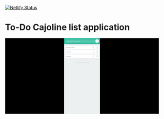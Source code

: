 [![Netlify Status](https://api.netlify.com/api/v1/badges/6a40ba8c-d02a-4abd-bf9e-1f9c8e354f2a/deploy-status)](https://app.netlify.com/sites/to-do-cajoline/deploys)

# To-Do Cajoline list application

<a href="js-vanilla-todo-cajoline.netlify.app" target="_blank">
    <img src="./img/screen.jpg" />
</a>
